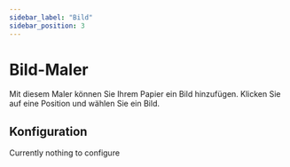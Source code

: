 ```yaml
---
sidebar_label: "Bild"
sidebar_position: 3
---
```


# Bild-Maler

Mit diesem Maler können Sie Ihrem Papier ein Bild hinzufügen. Klicken Sie auf eine Position und wählen Sie ein Bild.

## Konfiguration

Currently nothing to configure
